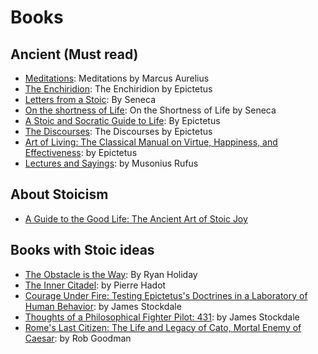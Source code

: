 # Books
## Ancient (Must read)
- [Meditations](http://www.gutenberg.org/ebooks/2680): Meditations by Marcus Aurelius
- [The Enchiridion](http://www.gutenberg.org/ebooks/45109): The Enchiridion by Epictetus
- [Letters from a Stoic](http://www.goodreads.com/book/show/97411.Letters_from_a_Stoic): By Seneca
- [On the shortness of Life](http://www.goodreads.com/book/show/97412.On_the_Shortness_of_Life): On the Shortness of Life by Seneca
- [A Stoic and Socratic Guide to Life](http://www.goodreads.com/book/show/1888218.Epictetus): By Epictetus
- [The Discourses](http://www.goodreads.com/book/show/1045017.The_Discourses): The Discourses by Epictetus
- [Art of Living: The Classical Manual on Virtue, Happiness, and Effectiveness](#): by Epictetus
- [Lectures and Sayings](#): by Musonius Rufus

## About Stoicism
- [A Guide to the Good Life: The Ancient Art of Stoic Joy](http://www.goodreads.com/book/show/5617966-a-guide-to-the-good-life)

## Books with Stoic ideas
- [The Obstacle is the Way](http://www.amazon.com/The-Obstacle-Is-Way-Timeless/dp/1591846358): By Ryan Holiday
- [The Inner Citadel](#): by Pierre Hadot
- [Courage Under Fire: Testing Epictetus's Doctrines in a Laboratory of Human Behavior](http://www.amazon.com/Courage-Under-Fire-Epictetuss-Laboratory-ebook/dp/B001OC6GJ2/ref=pd_sim_351_1?ie=UTF8&refRID=1T71414QNFBTF84DHM08&dpID=41dsS5Fs6XL&dpSrc=sims&preST=_AC_UL160_SR105%2C160_): by James Stockdale
- [Thoughts of a Philosophical Fighter Pilot: 431](http://www.amazon.com/Thoughts-Philosophical-Fighter-Pilot-Institution-ebook/dp/B0037CF5PI/ref=sr_1_1?ie=UTF8&qid=1443905867&sr=8-1&keywords=stockdale+thoughts): by James Stockdale
- [Rome's Last Citizen: The Life and Legacy of Cato, Mortal Enemy of Caesar](http://www.amazon.com/Romes-Last-Citizen-Legacy-Mortal/dp/0312681232/ref=cm_cr_pr_product_top?ie=UTF8): by Rob Goodman

